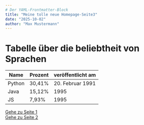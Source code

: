 ```yaml
---
# Der YAML-Frontmatter-Block
title: "Meine tolle neue Homepage-Seite3"
date: "2025-10-02"
author: "Max Mustermann"
---
```


# Tabelle über die beliebtheit von Sprachen

|Name               | Prozent            | veröffentlicht am
|-----------------  | -------------------| -------------------
|Python             | 30,41%             | 20. Februar 1991
|Java               | 15,12%             | 1995
|JS                 | 7,93%              | 1995

[Gehe zu Seite 1](index.md)\
[Gehe zu Seite 2](seite2.md)
